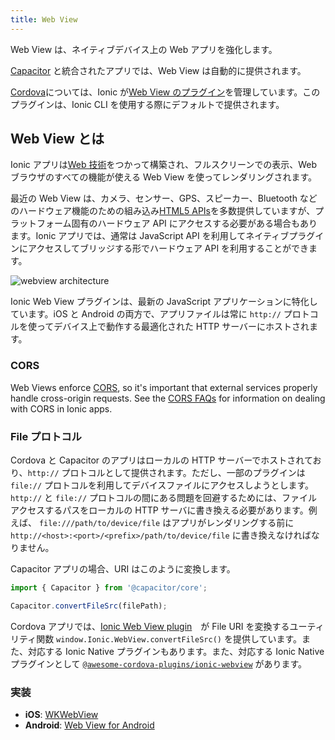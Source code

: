 ```yaml
---
title: Web View
---
```


<head>
  <title>Capacitor Web View for iOS and Android Apps - Ionic Framework</title>
  <meta
    name="description"
    content="What is a Web View? Web Views are a full screen and full-powered web browser. Read to learn more about Capacitor Web View on Ionic Framework apps."
  />
</head>

Web View は、ネイティブデバイス上の Web アプリを強化します。

[Capacitor](../reference/glossary.md#capacitor) と統合されたアプリでは、Web View は自動的に提供されます。

[Cordova](../reference/glossary.md#cordova)については、Ionic が<a href="https://github.com/ionic-team/cordova-plugin-ionic-webview" target="_blank">Web View のプラグイン</a>を管理しています。このプラグインは、Ionic CLI を使用する際にデフォルトで提供されます。

## Web View とは

Ionic アプリは[Web 技術](../reference/glossary.md#web-standards)をつかって構築され、フルスクリーンでの表示、Web ブラウザのすべての機能が使える Web View を使ってレンダリングされます。

最近の Web View は、カメラ、センサー、GPS、スピーカー、Bluetooth などのハードウェア機能のための組み込み<a href="https://whatwebcando.today" target="_blank">HTML5 APIs</a>を多数提供していますが、プラットフォーム固有のハードウェア API にアクセスする必要がある場合もあります。Ionic アプリでは、通常は JavaScript API を利用してネイティブプラグインにアクセスしてブリッジする形でハードウェア API を利用することができます。

![webview architecture](/img/building/webview-architecture.png)

Ionic Web View プラグインは、最新の JavaScript アプリケーションに特化しています。iOS と Android の両方で、アプリファイルは常に `http://` プロトコルを使ってデバイス上で動作する最適化された HTTP サーバーにホストされます。

### CORS

Web Views enforce [CORS](../reference/glossary.md#cors), so it's important that external services properly handle cross-origin requests. See the [CORS FAQs](../troubleshooting/cors.md) for information on dealing with CORS in Ionic apps.

### File プロトコル

Cordova と Capacitor のアプリはローカルの HTTP サーバーでホストされており、`http://` プロトコルとして提供されます。ただし、一部のプラグインは `file://` プロトコルを利用してデバイスファイルにアクセスしようとします。`http://` と `file://` プロトコルの間にある問題を回避するためには、ファイルアクセスするパスをローカルの HTTP サーバに書き換える必要があります。例えば、 `file:///path/to/device/file` はアプリがレンダリングする前に `http://<host>:<port>/<prefix>/path/to/device/file` に書き換えなければなりません。

Capacitor アプリの場合、URI はこのように変換します。

```javascript
import { Capacitor } from '@capacitor/core';

Capacitor.convertFileSrc(filePath);
```

Cordova アプリでは、[Ionic Web View plugin](https://github.com/ionic-team/cordova-plugin-ionic-webview)　が File URI を変換するユーティリティ関数 `window.Ionic.WebView.convertFileSrc()` を提供しています。また、対応する Ionic Native プラグインもあります。また、対応する Ionic Native プラグインとして [`@awesome-cordova-plugins/ionic-webview`](../native/ionic-webview.md) があります。

### 実装

- **iOS**: <a href="https://developer.apple.com/documentation/webkit/wkwebview" target="_blank">WKWebView</a>
- **Android**: <a href="https://developer.chrome.com/multidevice/webview/overview" target="_blank">Web View for Android</a>
